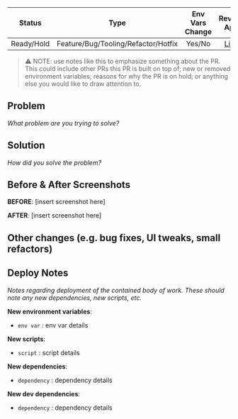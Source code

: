 |   Status   |                Type                 | Env Vars Change |           Review App           |           Ticket           |
| :--------: | :---------------------------------: | :-------------: | :----------------------------: | :------------------------: |
| Ready/Hold | Feature/Bug/Tooling/Refactor/Hotfix |     Yes/No      | [Link](<Review app link here>) | [Link](<ticket link here>) |

> ⚠️ NOTE: use notes like this to emphasize something about the PR. This could include other PRs this PR is built on top of; new or removed environment variables; reasons for why the PR is on hold; or anything else you would like to draw attention to.

## Problem

_What problem are you trying to solve?_

## Solution

_How did you solve the problem?_

## Before & After Screenshots

**BEFORE**:
[insert screenshot here]

**AFTER**:
[insert screenshot here]

## Other changes (e.g. bug fixes, UI tweaks, small refactors)

## Deploy Notes

_Notes regarding deployment of the contained body of work. These should note any
new dependencies, new scripts, etc._

**New environment variables**:

- `env var` : env var details

**New scripts**:

- `script` : script details

**New dependencies**:

- `dependency` : dependency details

**New dev dependencies**:

- `dependency` : dependency details

